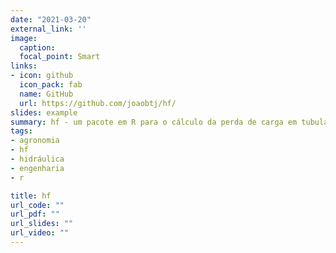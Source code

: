 ```yaml
---
date: "2021-03-20"
external_link: ''
image:
  caption: 
  focal_point: Smart
links:
- icon: github
  icon_pack: fab
  name: GitHub
  url: https://github.com/joaobtj/hf/
slides: example
summary: hf - um pacote em R para o cálculo da perda de carga em tubulações
tags:
- agronomia
- hf
- hidráulica
- engenharia
- r

title: hf
url_code: ""
url_pdf: ""
url_slides: ""
url_video: ""
---
```


